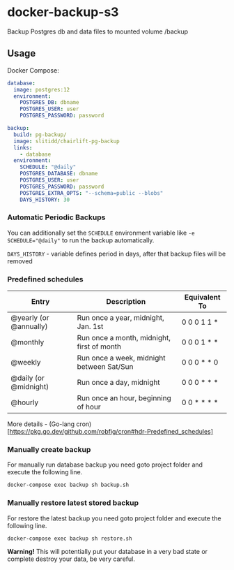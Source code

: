 # docker-backup-s3

Backup Postgres db and data files to mounted volume /backup

## Usage

Docker Compose:

```yaml
database:
  image: postgres:12
  environment:
    POSTGRES_DB: dbname
    POSTGRES_USER: user
    POSTGRES_PASSWORD: password

backup:
  build: pg-backup/
  image: slitidd/chairlift-pg-backup
  links:
    - database
  environment:
    SCHEDULE: "@daily"
    POSTGRES_DATABASE: dbname
    POSTGRES_USER: user
    POSTGRES_PASSWORD: password
    POSTGRES_EXTRA_OPTS: "--schema=public --blobs"
    DAYS_HISTORY: 30
```

### Automatic Periodic Backups

You can additionally set the `SCHEDULE` environment variable like `-e SCHEDULE="@daily"` to run the backup automatically.

`DAYS_HISTORY` - variable defines period in days, after that backup files will be removed

### Predefined schedules

|Entry                 | Description                                | Equivalent To
|----------------------|--------------------------------------------|--------------
|@yearly (or @annually)| Run once a year, midnight, Jan. 1st        | 0 0 0 1 1 *
|@monthly              | Run once a month, midnight, first of month | 0 0 0 1 * *
|@weekly               | Run once a week, midnight between Sat/Sun  | 0 0 0 * * 0
|@daily (or @midnight) | Run once a day, midnight                   | 0 0 0 * * *
|@hourly               | Run once an hour, beginning of hour        | 0 0 * * * *


More details - (Go-lang cron)[https://pkg.go.dev/github.com/robfig/cron#hdr-Predefined_schedules]


### Manually create backup

For manually run database backup you need goto project folder and execute the following line.

```bash
docker-compose exec backup sh backup.sh
```

### Manually restore latest stored backup

For restore the latest backup you need goto project folder and execute the following line.

```bash
docker-compose exec backup sh restore.sh
```

**Warning!**
This will potentially put your database in a very bad state or complete destroy your data, be very careful.
